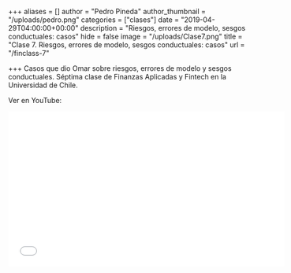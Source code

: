 +++
aliases = []
author = "Pedro Pineda"
author_thumbnail = "/uploads/pedro.png"
categories = ["clases"]
date = "2019-04-29T04:00:00+00:00"
description = "Riesgos, errores de modelo, sesgos conductuales: casos"
hide = false
image = "/uploads/Clase7.png"
title = "Clase 7. Riesgos, errores de modelo, sesgos conductuales: casos"
url = "/finclass-7"

+++
Casos que dio Omar sobre riesgos, errores de modelo y sesgos conductuales. Séptima clase de Finanzas Aplicadas y Fintech en la Universidad de Chile.

Ver en YouTube:

<iframe width="560" height="315" src="[https://www.youtube.com/embed/f2g_XUTLuAM](https://www.youtube.com/embed/f2g_XUTLuAM "https://www.youtube.com/embed/f2g_XUTLuAM")" frameborder="0" allow="accelerometer; autoplay; encrypted-media; gyroscope; picture-in-picture" allowfullscreen></iframe>